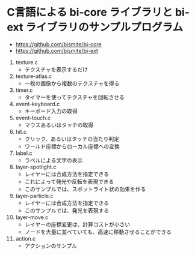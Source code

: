 # C言語による bi-core ライブラリと bi-ext ライブラリのサンプルプログラム

- https://github.com/bismite/bi-core
- https://github.com/bismite/bi-ext

1. texture.c
    - テクスチャを表示するだけ
2. texture-atlas.c
    - 一枚の画像から複数のテクスチャを得る
3. timer.c
    - タイマーを使ってテクスチャを回転させる
4. event-keyboard.c
    - キーボード入力の取得
5. event-touch.c
    - マウスあるいはタッチの取得
6. hit.c
    - クリック、あるいはタッチの当たり判定
    - ワールド座標からローカル座標への変換
7. label.c
    - ラベルによる文字の表示
8. layer-spotlight.c
    - レイヤーには合成方法を指定できる
    - これによって発光や反転を表現できる
    - このサンプルでは、スポットライト状の効果を作る
9. layer-particle.c
    - レイヤーには合成方法を指定できる
    - このサンプルでは、発光を表現する
10. layer-move.c
    - レイヤーの座標変更は、計算コストが小さい
    - ノードを大量に並べていても、高速に移動させることができる
11. action.c
    - アクションのサンプル


